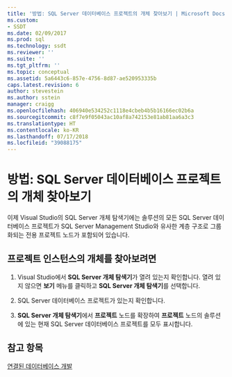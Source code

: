 ```yaml
---
title: '방법: SQL Server 데이터베이스 프로젝트의 개체 찾아보기 | Microsoft Docs'
ms.custom:
- SSDT
ms.date: 02/09/2017
ms.prod: sql
ms.technology: ssdt
ms.reviewer: ''
ms.suite: ''
ms.tgt_pltfrm: ''
ms.topic: conceptual
ms.assetid: 5a6443c6-857e-4756-8d87-ae520953335b
caps.latest.revision: 6
author: stevestein
ms.author: sstein
manager: craigg
ms.openlocfilehash: 406940e534252c1118e4cbeb4b5b16166ec02b6a
ms.sourcegitcommit: c8f7e9f05043ac10af8a742153e81ab81aa6a3c3
ms.translationtype: HT
ms.contentlocale: ko-KR
ms.lasthandoff: 07/17/2018
ms.locfileid: "39088175"
---
```

# <a name="how-to-browse-objects-in-a-sql-server-database-project"></a>방법: SQL Server 데이터베이스 프로젝트의 개체 찾아보기
이제 Visual Studio의 SQL Server 개체 탐색기에는 솔루션의 모든 SQL Server 데이터베이스 프로젝트가 SQL Server Management Studio와 유사한 계층 구조로 그룹화되는 전용 프로젝트 노드가 포함되어 있습니다.  
  
## <a name="to-browse-objects-in-a-project-instance"></a>프로젝트 인스턴스의 개체를 찾아보려면  
  
1.  Visual Studio에서 **SQL Server 개체 탐색기**가 열려 있는지 확인합니다. 열려 있지 않으면 **보기** 메뉴를 클릭하고 **SQL Server 개체 탐색기**를 선택합니다.  
  
2.  SQL Server 데이터베이스 프로젝트가 있는지 확인합니다.  
  
3.  **SQL Server 개체 탐색기**에서 **프로젝트** 노드를 확장하여 **프로젝트** 노드의 솔루션에 있는 현재 SQL Server 데이터베이스 프로젝트를 모두 표시합니다.  
  
## <a name="see-also"></a>참고 항목  
[연결된 데이터베이스 개발](../ssdt/connected-database-development.md)  
  
